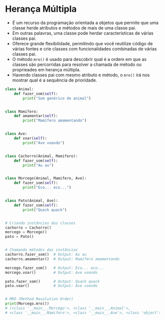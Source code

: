 # Herança Múltipla

- É um recurso da programação orientada a objetos que permite que uma classe  herde atributos e métodos de mais de uma classe pai. 
- Em outras palavras, uma classe pode herdar características de várias classes pai.
- Oferece grande flexibilidade, permitindo que você reutilize código de várias fontes e crie classes com funcionalidades combinadas de várias classes pai.
- O método ``mro()`` é usado para descobrir qual é a ordem em que as classes são percorridas para resolver a chamada de método ou proprieades em herança múltipla. 
- Havendo classes pai com mesmo atributo e método, o ``mro()`` irá nos mostrar qual é a sequência de prioridade.


```python
class Animal:
    def fazer_som(self):
        print("Som genérico de animal")


class Mamifero:
    def amamentar(self):
        print("Mamífero amamentando")


class Ave:
    def voar(self):
        print("Ave voando")


class Cachorro(Animal, Mamifero):
    def fazer_som(self):
        print("Au au")


class Morcego(Animal, Mamifero, Ave):
    def fazer_som(self):
        print("Eco... eco...")


class Pato(Animal, Ave):
    def fazer_som(self):
        print("Quack quack")


# Criando instâncias das classes
cachorro = Cachorro()
morcego = Morcego()
pato = Pato()


# Chamando métodos das instâncias
cachorro.fazer_som()  # Output: Au au
cachorro.amamentar()  # Output: Mamífero amamentando

morcego.fazer_som()   # Output: Eco... eco...
morcego.voar()        # Output: Ave voando

pato.fazer_som()      # Output: Quack quack
pato.voar()           # Output: Ave voando


# MRO (Method Resolution Order)
print(Morcego.mro())
# [<class '__main__.Morcego'>, <class '__main__.Animal'>,
# <class '__main__.Mamifero'>, <class '__main__.Ave'>, <class 'object'>]
```